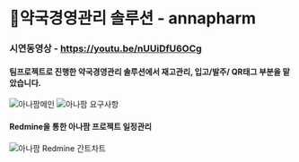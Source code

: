 # 💊약국경영관리 솔루션 - annapharm
### 시연동영상 - https://youtu.be/nUUiDfU6OCg
#### 팀프로젝트로 진행한 약국경영관리 솔루션에서 재고관리, 입고/발주/ QR태그 부분을 맡았습니다.
![아나팜메인](https://user-images.githubusercontent.com/88873901/185515340-dbc50a54-d15b-4968-be5c-75175cdee7ce.JPG)
![아나팜 요구사항](https://user-images.githubusercontent.com/88873901/185773406-c544d421-0d8f-4fb2-9b98-63c23f0fe216.PNG)
#### Redmine을 통한 아나팜 프로젝트 일정관리
![아나팜 Redmine 간트차트](https://user-images.githubusercontent.com/88873901/185818360-8f1c7102-37e8-4650-8eac-a8ecbf936c38.gif)
